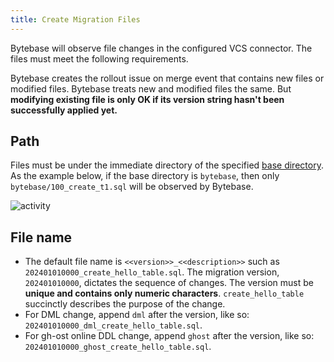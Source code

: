 ```yaml
---
title: Create Migration Files
---
```


Bytebase will observe file changes in the configured VCS connector. The files must meet the following requirements.

<HintBlock type="info">

Bytebase creates the rollout issue on merge event that contains new files or modified files. Bytebase
treats new and modified files the same. But **modifying existing file is only OK if its version string hasn't been successfully applied yet.**

</HintBlock>

## Path

Files must be under the immediate directory of the specified [base directory](http://localhost:3001/docs/vcs-integration/add-gitops-connector/). As the example below, if the base directory is `bytebase`, then
only `bytebase/100_create_t1.sql` will be observed by Bytebase.

![activity](/content/docs/vcs-integration/troubleshoot/migraiton-file-path.webp)

## File name

- The default file name is `<<version>>_<<description>>` such as `202401010000_create_hello_table.sql`. The migration version, `202401010000`, dictates the sequence of changes. The version must be **unique and contains only numeric characters**. `create_hello_table` succinctly describes the purpose of the change.
- For DML change, append `dml` after the version, like so: `202401010000_dml_create_hello_table.sql`.
- For gh-ost online DDL change, append `ghost` after the version, like so: `202401010000_ghost_create_hello_table.sql`.
